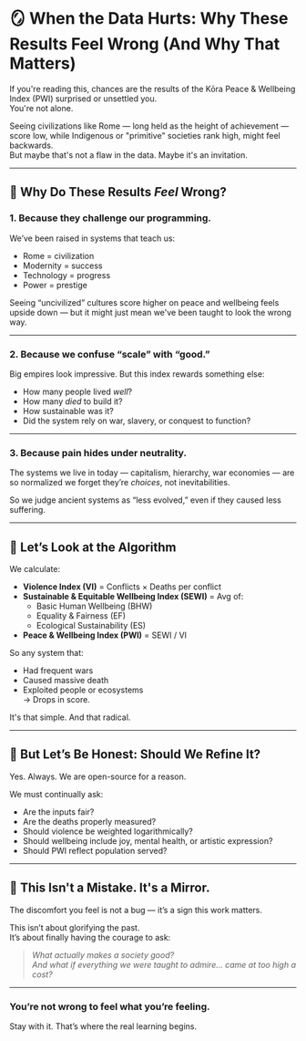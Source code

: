 
# 🪞 When the Data Hurts: Why These Results Feel Wrong (And Why That Matters)

If you're reading this, chances are the results of the Kōra Peace & Wellbeing Index (PWI) surprised or unsettled you.  
You're not alone.

Seeing civilizations like Rome — long held as the height of achievement — score low, while Indigenous or "primitive" societies rank high, might feel backwards.  
But maybe that's not a flaw in the data. Maybe it's an invitation.

---

## 🤯 Why Do These Results *Feel* Wrong?

### 1. Because they challenge our programming.

We’ve been raised in systems that teach us:
- Rome = civilization  
- Modernity = success  
- Technology = progress  
- Power = prestige

Seeing “uncivilized” cultures score higher on peace and wellbeing feels upside down — but it might just mean we've been taught to look the wrong way.

---

### 2. Because we confuse “scale” with “good.”

Big empires look impressive. But this index rewards something else:
- How many people lived *well*?
- How many *died* to build it?
- How sustainable was it?
- Did the system rely on war, slavery, or conquest to function?

---

### 3. Because pain hides under neutrality.

The systems we live in today — capitalism, hierarchy, war economies — are so normalized we forget they’re *choices*, not inevitabilities.

So we judge ancient systems as “less evolved,” even if they caused less suffering.

---

## 🔬 Let’s Look at the Algorithm

We calculate:

- **Violence Index (VI)** = Conflicts × Deaths per conflict  
- **Sustainable & Equitable Wellbeing Index (SEWI)** = Avg of:
  - Basic Human Wellbeing (BHW)
  - Equality & Fairness (EF)
  - Ecological Sustainability (ES)  
- **Peace & Wellbeing Index (PWI)** = SEWI / VI

So any system that:
- Had frequent wars  
- Caused massive death  
- Exploited people or ecosystems  
→ Drops in score.

It's that simple. And that radical.

---

## 🧠 But Let’s Be Honest: Should We Refine It?

Yes. Always. We are open-source for a reason.

We must continually ask:
- Are the inputs fair?
- Are the deaths properly measured?
- Should violence be weighted logarithmically?
- Should wellbeing include joy, mental health, or artistic expression?
- Should PWI reflect population served?

---

## 🧘 This Isn't a Mistake. It's a Mirror.

The discomfort you feel is not a bug — it’s a sign this work matters.

This isn’t about glorifying the past.  
It’s about finally having the courage to ask:

> *What actually makes a society good?*  
> *And what if everything we were taught to admire... came at too high a cost?*

---

### You’re not wrong to feel what you’re feeling.  
Stay with it. That’s where the real learning begins.
